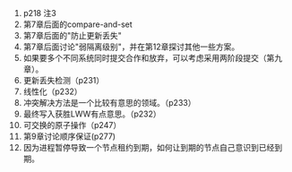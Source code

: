 1. p218 注3
2. 第7章后面的compare-and-set
3. 第7章后面的"防止更新丢失"
4. 第7章后面讨论"弱隔离级别"，并在第12章探讨其他一些方案。
5. 如果要多个不同系统同时提交合作和放弃，可以考虑采用两阶段提交（第九章）。
6. 更新丢失检测（p231）
7. 线性化（p232）
8. 冲突解决方法是一个比较有意思的领域。（p233）
9. 最终写入获胜LWW有点意思。（p232）
10. 可交换的原子操作（p247）
11. 第9章讨论顺序保证(p277)
12. 因为进程暂停导致一个节点租约到期，如何让到期的节点自己意识到已经到期。
